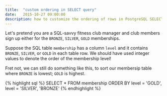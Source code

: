 ```yaml
---
title:  "custom ordering in SELECT query"
date:   2015-10-27 09:00:00
description: how to customize the ordering of rows in PostgreSQL SELECT statement
---
```


Let's pretend you are a SQL-savvy fitness club manager and club members sign up either for the `BRONZE`, `SILVER`, `GOLD` memberships.

Suppose the SQL table `membership` has a column `level` and it contains `BRONZE`, `SILVER`, or `GOLD` in each table row. We should have used integer values to denote the order of the membership level!

Fret not, we can still do something like this, to sort our membersip table where `BRONZE` is lowest; `GOLD` is highest.

{% highlight sql %}
SELECT *
FROM membership
ORDER BY level = 'GOLD', level = 'SILVER', 'BRONZE'
{% endhighlight %}
